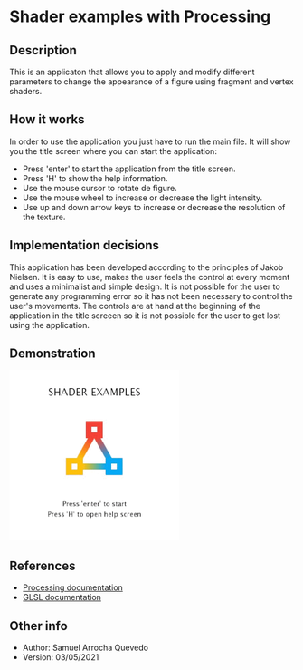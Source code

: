 # Shader examples with Processing

## Description

This is an applicaton that allows you to apply and modify different parameters to change the appearance of a figure using fragment and vertex shaders.

## How it works

In order to use the application you just have to run the main file. It will show you the title screen where you can start the application:

* Press 'enter' to start the application from the title screen.
* Press 'H' to show the help information.
* Use the mouse cursor to rotate de figure.
* Use the mouse wheel to increase or decrease the light intensity.
* Use up and down arrow keys to increase or decrease the resolution of the texture.

## Implementation decisions

This application has been developed according to the principles of Jakob Nielsen. It is easy to use, makes the user feels the control at every moment and uses a minimalist and simple design. It is not possible for the user to generate any programming error so it has not been necessary to control the user's movements. The controls are at hand at the beginning of the application in the title screeen so it is not possible for the user to get lost using the application.

## Demonstration

![Demonstration gif](https://github.com/Samuel-AQ/Processing-shaders/blob/vertex-shader/Main/data/images/demonstration.gif?raw=true)

## References

* [Processing documentation](https://processing.org/reference/)
* [GLSL documentation](https://docs.gl/sl4/all)

## Other info

* Author: Samuel Arrocha Quevedo
* Version: 03/05/2021